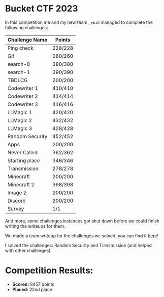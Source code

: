 # Bucket CTF 2023

 In this competition me and my new team `_void` managed to complete the following challenges:

 | Challenge Name          | Points
 | --------------          | ------
 | Ping check | 228/228
 | Gif | 260/260
 | search-0 | 380/380
 | search-1 | 390/390
 | TBDLCG | 200/200
 | Codewriter 1 | 410/410
 | Codewriter 2 | 414/414
 | Codewriter 3 | 416/416
 | LLMagic 1 | 420/420
 | LLMagic 2 | 432/432
 | LLMagic 3 | 428/428
 | Random Security | 452/452
 | Apps | 200/200
 | Never Called | 362/362
 | Starting place | 346/346
 | Transmission | 278/278
 | Minecraft | 200/200
 | Minecraft 2 | 398/398
 | Image 2 | 200/200
 | Discord | 200/200
 | Survey | 1/1

And more, some challenges instances got shut down before we could finish writing the writeups for them.

We made a team writeup for the challenges we solved, you can find it [here](https://void-11.gitbook.io/_voidctf-write-ups/)!

I solved the challenges: Random Security and Transmission (and helped with other challenges).

# Competition Results:
* **Scored:** 8457 points
* **Placed:** 22nd place
